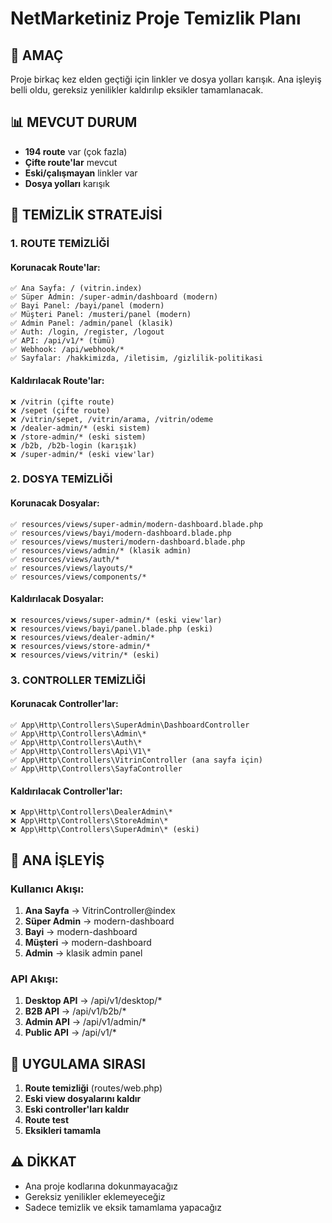 # NetMarketiniz Proje Temizlik Planı

## 🎯 **AMAÇ**
Proje birkaç kez elden geçtiği için linkler ve dosya yolları karışık. Ana işleyiş belli oldu, gereksiz yenilikler kaldırılıp eksikler tamamlanacak.

## 📊 **MEVCUT DURUM**
- **194 route** var (çok fazla)
- **Çifte route'lar** mevcut
- **Eski/çalışmayan** linkler var
- **Dosya yolları** karışık

## 🔧 **TEMİZLİK STRATEJİSİ**

### **1. ROUTE TEMİZLİĞİ**
#### **Korunacak Route'lar:**
```
✅ Ana Sayfa: / (vitrin.index)
✅ Süper Admin: /super-admin/dashboard (modern)
✅ Bayi Panel: /bayi/panel (modern)
✅ Müşteri Panel: /musteri/panel (modern)
✅ Admin Panel: /admin/panel (klasik)
✅ Auth: /login, /register, /logout
✅ API: /api/v1/* (tümü)
✅ Webhook: /api/webhook/*
✅ Sayfalar: /hakkimizda, /iletisim, /gizlilik-politikasi
```

#### **Kaldırılacak Route'lar:**
```
❌ /vitrin (çifte route)
❌ /sepet (çifte route)
❌ /vitrin/sepet, /vitrin/arama, /vitrin/odeme
❌ /dealer-admin/* (eski sistem)
❌ /store-admin/* (eski sistem)
❌ /b2b, /b2b-login (karışık)
❌ /super-admin/* (eski view'lar)
```

### **2. DOSYA TEMİZLİĞİ**
#### **Korunacak Dosyalar:**
```
✅ resources/views/super-admin/modern-dashboard.blade.php
✅ resources/views/bayi/modern-dashboard.blade.php
✅ resources/views/musteri/modern-dashboard.blade.php
✅ resources/views/admin/* (klasik admin)
✅ resources/views/auth/*
✅ resources/views/layouts/*
✅ resources/views/components/*
```

#### **Kaldırılacak Dosyalar:**
```
❌ resources/views/super-admin/* (eski view'lar)
❌ resources/views/bayi/panel.blade.php (eski)
❌ resources/views/dealer-admin/*
❌ resources/views/store-admin/*
❌ resources/views/vitrin/* (eski)
```

### **3. CONTROLLER TEMİZLİĞİ**
#### **Korunacak Controller'lar:**
```
✅ App\Http\Controllers\SuperAdmin\DashboardController
✅ App\Http\Controllers\Admin\*
✅ App\Http\Controllers\Auth\*
✅ App\Http\Controllers\Api\V1\*
✅ App\Http\Controllers\VitrinController (ana sayfa için)
✅ App\Http\Controllers\SayfaController
```

#### **Kaldırılacak Controller'lar:**
```
❌ App\Http\Controllers\DealerAdmin\*
❌ App\Http\Controllers\StoreAdmin\*
❌ App\Http\Controllers\SuperAdmin\* (eski)
```

## 🎯 **ANA İŞLEYİŞ**

### **Kullanıcı Akışı:**
1. **Ana Sayfa** → VitrinController@index
2. **Süper Admin** → modern-dashboard
3. **Bayi** → modern-dashboard  
4. **Müşteri** → modern-dashboard
5. **Admin** → klasik admin panel

### **API Akışı:**
1. **Desktop API** → /api/v1/desktop/*
2. **B2B API** → /api/v1/b2b/*
3. **Admin API** → /api/v1/admin/*
4. **Public API** → /api/v1/*

## 📝 **UYGULAMA SIRASI**

1. **Route temizliği** (routes/web.php)
2. **Eski view dosyalarını kaldır**
3. **Eski controller'ları kaldır**
4. **Route test**
5. **Eksikleri tamamla**

## ⚠️ **DİKKAT**
- Ana proje kodlarına dokunmayacağız
- Gereksiz yenilikler eklemeyeceğiz
- Sadece temizlik ve eksik tamamlama yapacağız


